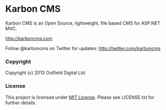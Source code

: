 # Karbon CMS
Karbon CMS is an Open Source, lightweight, file based CMS for ASP.NET MVC.

<http://karboncms.com>

Follow @karboncms on Twitter for updates: <http://twitter.com/karboncms>

### Copyright
Copyright (c) 2013 Outfield Digital Ltd

### License
This project is licensed under [MIT License](http://opensource.org/licenses/mit-license).
Please see LICENSE.txt for further details.